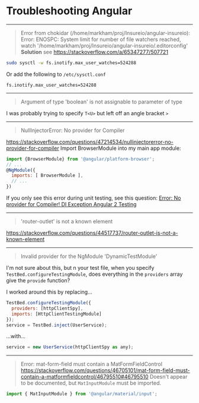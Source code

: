 # Troubleshooting Angular
----
> Error from chokidar (/home/markham/proj/Insureio/angular-insureio): Error: ENOSPC: System limit for number of file watchers reached, watch '/home/markham/proj/Insureio/angular-insureio/.editorconfig'
**Solution**
see https://stackoverflow.com/a/65347277/507721
```bash
sudo sysctl -w fs.inotify.max_user_watches=524288
```
Or add the following to `/etc/sysctl.conf`
```
fs.inotify.max_user_watches=524288
```

----
> Argument of type 'boolean' is not assignable to parameter of type

I was probably trying to specify `T<U>` but left off an angle bracket `>`

----
> NullInjectorError: No provider for Compiler

https://stackoverflow.com/questions/47214534/nullinjectorerror-no-provider-for-compiler
Import BrowserModule into my main app module:
```js
import {BrowserModule} from '@angular/platform-browser';
// ...
@NgModule({
  imports: [ BrowserModule ],
  // ...
})
```

If you only see this error during unit testing, see this question: [Error: No provider for Compiler! DI Exception Angular 2 Testing](https://stackoverflow.com/questions/38470128/error-no-provider-for-compiler-di-exception-angular-2-testing)

----
> 'router-outlet' is not a known element

https://stackoverflow.com/questions/44517737/router-outlet-is-not-a-known-element

----
> Invalid provider for the NgModule 'DynamicTestModule'

I'm not sure about this, but n your test file, when you specify `TestBed.configureTestingModule`, does everything in the `providers` array give the `provide` function?

I worked around this by replacing...
```js
TestBed.configureTestingModule({
  providers: [httpClientSpy],
  imports: [HttpClientTestingModule]
});
service = TestBed.inject(UserService);
```
...with...
```js
service = new UserService(httpClientSpy as any);
```

----
> Error: mat-form-field must contain a MatFormFieldControl
https://stackoverflow.com/questions/46705101/mat-form-field-must-contain-a-matformfieldcontrol/46795510#46795510
Doesn't appear to be documented, but `MatInputModule` must be imported.
```js
import { MatInputModule } from '@angular/material/input';
```
